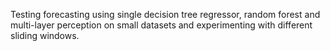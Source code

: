 Testing forecasting using single decision tree regressor, random forest and multi-layer perception on small datasets and experimenting with different sliding windows.
